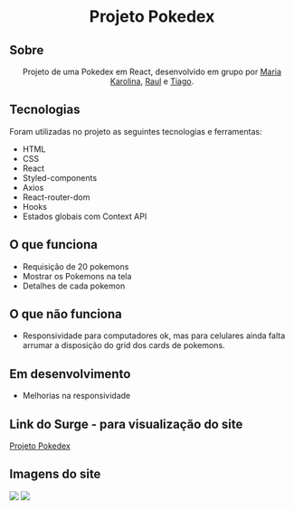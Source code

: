 <h1 align="center" id="top">Projeto Pokedex</h1>

<h2>Sobre </h2>

<p align="center">Projeto de uma Pokedex em React, desenvolvido em grupo por <a href="https://github.com/Maria-Karolina">Maria Karolina</a>, <a href="https://github.com/raul-rita">Raul</a> e <a href="https://github.com/tiagohennig">Tiago</a>.

<h2>Tecnologias </h2>

Foram utilizadas no projeto as seguintes tecnologias e ferramentas:

* HTML
* CSS
* React
* Styled-components
* Axios
* React-router-dom
* Hooks
* Estados globais com Context API

<h2>O que funciona</h2>

* Requisição de 20 pokemons
* Mostrar os Pokemons na tela
* Detalhes de cada pokemon

<h2>O que não funciona</h2>

* Responsividade para computadores ok, mas para celulares ainda falta arrumar a disposição do grid dos cards de pokemons.
 
<h2>Em desenvolvimento</h2>

* Melhorias na responsividade

<h2 id="link">Link do Surge - para visualização do site</h2>
 <a href="https://icky-horn.surge.sh/">Projeto Pokedex</a>
 
 <h2>Imagens do site</h2>
<img src="https://user-images.githubusercontent.com/93088559/165167677-d78757e5-968d-4028-b501-78849ce0859c.png" />
<img src="https://user-images.githubusercontent.com/93088559/165167697-67dde134-c79f-4771-afcf-3bce14ab9be4.png" />

